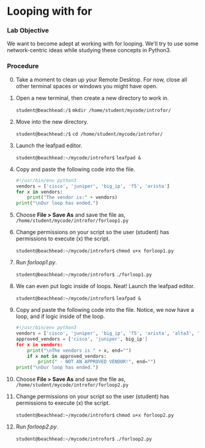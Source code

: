 # Looping with for

### Lab Objective
We want to become adept at working with for looping. We'll try to use some network-centric ideas while studying these concepts in Python3.

### Procedure

0. Take a moment to clean up your Remote Desktop. For now, close all other terminal spaces or windows you might have open.

0. Open a new terminal, then create a new directory to work in.

    `student@beachhead:/$` `mkdir /home/student/mycode/introfor/`

0. Move into the new directory. 

    `student@beachhead:/$` `cd /home/student/mycode/introfor/`

0. Launch the leafpad editor.

    `student@beachhead:~/mycode/introfor$` `leafpad &`

0. Copy and paste the following code into the file.

    ``` python
    #!/usr/bin/env python3
    vendors = ['cisco', 'juniper', 'big_ip', 'f5', 'arista']
    for x in vendors:
        print("The vendor is:" + vendors)
    print("\nOur loop has ended.")
    ```  

0. Choose **File > Save As** and save the file as, `/home/student/mycode/introfor/forloop1.py`

0. Change permissions on your script so the user (student) has permissions to execute (x) the script.

    `student@beachhead:~/mycode/introfor$` `chmod u+x forloop1.py`

0. Run *forloop1.py*.

    `student@beachhead:~/mycode/introfor$` `./forloop1.py`
    
0. We can even put logic inside of loops. Neat! Launch the leafpad editor.

    `student@beachhead:~/mycode/introfor$` `leafpad &`

0. Copy and paste the following code into the file. Notice, we now have a loop, and if logic inside of the loop.

    ``` python
    #!/usr/bin/env python3
    vendors = ['cisco', 'juniper', 'big_ip', 'f5', 'arista', 'alta3', 'zach', 'stuart']
    approved_vendors = ['cisco', 'juniper', big_ip']
    for x in vendors:
        print("\nThe vendors is " + x, end="")
        if x not in approved_vendors:
            print(" - NOT AN APPROVED VENDOR!", end="")
    print("\nOur loop has ended.")
    ``` 
    
0. Choose **File > Save As** and save the file as, `/home/student/mycode/introfor/forloop2.py`

0. Change permissions on your script so the user (student) has permissions to execute (x) the script.

    `student@beachhead:~/mycode/introfor$` `chmod u+x forloop2.py`

0. Run *forloop2.py*.

    `student@beachhead:~/mycode/introfor$` `./forloop2.py`
